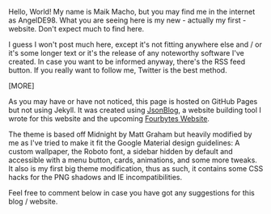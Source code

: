 Hello, World! My name is Maik Macho, but you may find me in the internet as AngelDE98. What you are seeing here is my new - actually my first - website. Don't expect much to find here.  

I guess I won't post much here, except it's not fitting anywhere else and / or it's some longer text or it's the release of any noteworthy software I've created. In case you want to be informed anyway, there's the RSS feed button. If you really want to follow me, Twitter is the best method.  

[MORE]

As you may have or have not noticed, this page is hosted on GitHub Pages but not using Jekyll. It was created using [JsonBlog](https://github.com/AngelDE98/jsonblog), a website building tool I wrote for this website and the upcoming [Fourbytes Website](http://fourbytes-team.github.io).  

The theme is based off Midnight by Matt Graham but heavily modified by me as I've tried to make it fit the Google Material design guidelines: A custom wallpaper, the Roboto font, a sidebar hidden by default and accessible with a menu button, cards, animations, and some more tweaks. It also is my first big theme modification, thus as such, it contains some CSS hacks for the PNG shadows and IE incompatibilities.

Feel free to comment below in case you have got any suggestions for this blog / website.
